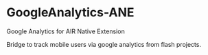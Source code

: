 # GoogleAnalytics-ANE
Google Analytics for AIR Native Extension 

Bridge to track mobile users via google analytics from flash projects.
